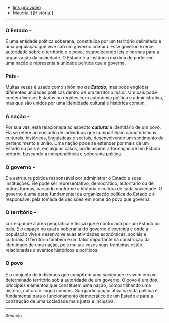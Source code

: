 - [link pro vídeo](https://www.youtube.com/watch?v=XKAOb5Xkphc) 
- Matéria: [[História]]
---
### O Estado -
  É uma entidade política soberana, constituída por um território delimitado e uma população que vive sob um governo comum. Esse governo exerce autoridade sobre o território e o povo, estabelecendo leis e normas para a organização da sociedade. O Estado é a instância máxima de poder em uma nação e representa a unidade política que a governa.

### País -
 Muitas vezes é usado como sinônimo de ***Estado***, mas pode englobar diferentes unidades políticas dentro de um território maior. Um país pode conter diversos Estados ou regiões com autonomia política e administrativa, mas que são unidos por uma identidade cultural e histórica comum.

### A nação -
 Por sua vez, está relacionada ao aspecto ***cultural*** e identitário de um povo. Ela se refere ao conjunto de indivíduos que compartilham características culturais, históricas, linguísticas e sociais, desenvolvendo um sentimento de pertencimento e união. Uma nação pode se estender por mais de um Estado ou país e, em alguns casos, pode aspirar à formação de um Estado próprio, buscando a independência e soberania política.

### O governo -
 É a estrutura política responsável por administrar o Estado e suas instituições. Ele pode ser representativo, democrático, autoritário ou de outras formas, variando conforme a história e cultura de cada sociedade. O governo é uma parte fundamental da organização política do Estado e é responsável pela tomada de decisões em nome do povo que governa.

### O território -
 corresponde à área geográfica e física que é controlada por um Estado ou país. É o espaço no qual a soberania do governo é exercida e onde a população vive e desenvolve suas atividades econômicas, sociais e culturais. O território também é um fator importante na construção da identidade de uma nação, pois muitas vezes suas fronteiras estão relacionadas a eventos históricos e políticos.

### O povo 
 É o conjunto de indivíduos que compõem uma sociedade e vivem em um determinado território sob a autoridade de um governo. O povo é um dos principais elementos que constituem uma nação, compartilhando uma história, cultura e língua comuns. Sua participação ativa na vida política é fundamental para o funcionamento democrático de um Estado e para a construção de uma sociedade mais justa e inclusiva.
 
---

#escola 